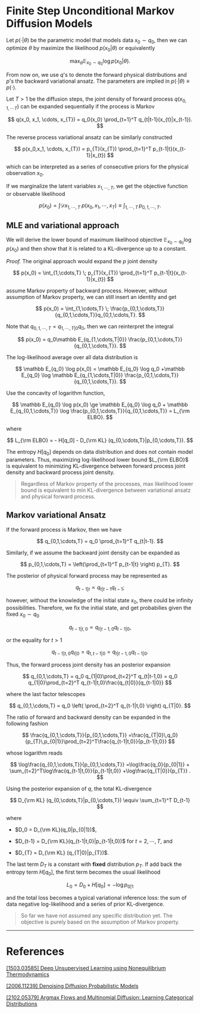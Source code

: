 ﻿# Finite Step Unconditional Markov Diffusion Models

Let $p( \cdot | \theta )$ be the parametric model that models data $x_0 \sim q_0$, then we can optimize $\theta$ by maximize the likelihood $p(x_0 | \theta)$ or equivalently

$$
\max_\theta \mathbb E_{x_0 \sim q_0} \log p(x_0|\theta).
$$

From now on, we use $q$'s to denote the forward physical distributions and $p$'s the backward variational ansatz. The parameters are implied in $p(\cdot|\theta) \equiv p(\cdot)$.

Let $T > 1$ be the diffusion steps, the joint density of forward process $q(x_{0, 1, \cdots T})$ can be expanded sequentially if the process is Markov

$$
q(x_0, x_1, \cdots, x_{T}) = q_0(x_0) \prod_{t=1}^T q_{t|t-1}(x_{t}|x_{t-1}).
$$

The reverse process variational ansatz can be similarly constructed

$$
p(x_0,x_1, \cdots, x_{T}) = p_{T}(x_{T}) \prod_{t=1}^T p_{t-1|t}(x_{t-1}|x_{t})
$$

which can be interpreted as a series of consecutive priors for the physical observation $x_0$.

If we marginalize the latent variables $x_{1,\cdots,T}$, we get the objective function or observable likelihood

$$
p(x_0) = \int \mathcal D x_{1,\cdots,T} \; p(x_0,x_1, \cdots, x_{T})\equiv\int_{1,\cdots,T} \, p_{0,1,\cdots,T}.
$$

## MLE and variational approach

We will derive the lower bound of maximum likelihood objective $\mathbb E_{x_0 \sim q_0} \log p(x_0)$ and then show that it is related to a KL-divergence up to a constant.

_Proof._
The original approach would expand the $p$ joint density

$$
p(x_0) = \int_{1,\cdots,T} \; p_{T}(x_{T}) \prod_{t=1}^T p_{t-1|t}(x_{t-1}|x_{t})
$$

assume Markov property of backward process. However, without assumption of Markov property, we can still insert an identity and get

$$
p(x_0) = \int_{1,\cdots,T} \; \frac{p_{0,1,\cdots,T}}{q_{0,1,\cdots,T}}q_{0,1,\cdots,T}.
$$

Note that $q_{0,1,\cdots,T} = q_{1,\cdots,T | 0} q_0$, then we can reinterpret the integral

$$
p(x_0) = q_0\mathbb E_{q_{1,\cdots,T|0}} \frac{p_{0,1,\cdots,T}}{q_{0,1,\cdots,T}}.
$$

The log-likelihood average over all data distribution is

$$
\mathbb E_{q_0} \log p(x_0) = \mathbb E_{q_0} \log q_0 +\mathbb E_{q_0}  \log  \mathbb E_{q_{1,\cdots,T|0}} \frac{p_{0,1,\cdots,T}}{q_{0,1,\cdots,T}}.
$$

Use the concavity of logarithm function,

$$
\mathbb E_{q_0} \log p(x_0) \ge \mathbb E_{q_0} \log q_0 + \mathbb E_{q_{0,1,\cdots,T}} \log    \frac{p_{0,1,\cdots,T}}{q_{0,1,\cdots,T}} = L_{\rm ELBO}.
$$

where

$$
L_{\rm ELBO} = - H[q_0] - D_{\rm KL} (q_{0,\cdots,T}|p_{0,\cdots,T}).
$$

The entropy $H[q_0]$ depends on data distribution and does not contain model parameters. Thus, maximizing log-likelihood lower bound $L_{\rm ELBO}$ is equivalent to minimizing KL-divergence between forward process joint density and backward process joint density.

> Regardless of Markov property of the processes, max likelihood lower bound is equivalent to min KL-divergence between variational ansatz and physical forward process.

## Markov variational Ansatz

If the forward process is Markov, then we have

$$
q_{0,1,\cdots,T} = q_0 \prod_{t=1}^T q_{t|t-1}.
$$

Similarly, if we assume the backward joint density can be expanded as

$$
p_{0,1,\cdots,T} =  \left(\prod_{t=1}^T p_{t-1|t} \right)  p_{T}.
$$

The posterior of physical forward process may be represented as

$$
q_{t-1|t} \propto q_{t|t-1} q_{t-1};
$$

however, without the knowledge of the initial state $x_0$, there could be infinity possibilities. Therefore, we fix the initial state, and get probabilies given the fixed $x_0 \sim q_0$

$$
q_{t-1|t, 0} \propto q_{t|t-1, 0} q_{t-1 | 0},
$$

or the equality for $t>1$

$$
q_{t-1|t, 0} q_{t|0} = q_{t, t-1|0} = q_{t|t-1, 0} q_{t-1 | 0}.
$$

Thus, the forward process joint density has an posterior expansion

$$
q_{0,1,\cdots,T} = q_0 q_{1|0}\prod_{t=2}^T q_{t|t-1,0} =
q_0 q_{1|0}\prod_{t=2}^T q_{t-1|t,0}\frac{q_{t|0}}{q_{t-1|0}}
$$

where the last factor telescopes

$$
q_{0,1,\cdots,T} = q_0 \left( \prod_{t=2}^T q_{t-1|t,0} \right) q_{T|0}.
$$

The ratio of forward and backward density can be expanded in the following fashion

$$
\frac{q_{0,1,\cdots,T}}{p_{0,1,\cdots,T}} =\frac{q_{T|0}\,q_0}{p_{T}\,p_{0|1}}\prod_{t=2}^T\frac{q_{t-1|t,0}}{p_{t-1|t,0}}
$$

whose logarithm reads

$$
\log\frac{q_{0,1,\cdots,T}}{p_{0,1,\cdots,T}} =\log\frac{q_0}{p_{0|1}}  + \sum_{t=2}^T\log\frac{q_{t-1|t,0}}{p_{t-1|t,0}} +\log\frac{q_{T|0}}{p_{T}} .
$$

Using the posterior expansion of $q$, the total KL-divergence

$$
D_{\rm KL} (q_{0,\cdots,T}|p_{0,\cdots,T}) \equiv  \sum_{t=1}^T D_{t-1}
$$

where

* $D_0 = D_{\rm KL}(q_0|p_{0|1})$,  

* $D_{t-1} = D_{\rm KL}(q_{t-1|t,0}|p_{t-1|t,0})$ for $t=2,\cdots,T$, and

* $D_{T} = D_{\rm KL} (q_{T|0}|p_{T})$.

The last term $D_{T}$ is a constant with **fixed** distribution $p_{T}$. If add back the entropy term $H[q_0]$, the first term becomes the usual likelihood

$$
L_0 = D_0 + H[q_0] = -\log p_{0|1}
$$

and the total loss becomes a typical variational inference loss: the sum of data negative log-likelihood and a series of prior KL-divergence.

> So far we have not assumed any specific distribution yet. The objective is purely based on the assumption of Markov property.

---

# References

[[1503.03585] Deep Unsupervised Learning using Nonequilibrium Thermodynamics](https://arxiv.org/abs/1503.03585)

[[2006.11239] Denoising Diffusion Probabilistic Models](https://arxiv.org/abs/2006.11239)

[[2102.05379] Argmax Flows and Multinomial Diffusion: Learning Categorical Distributions](https://arxiv.org/abs/2102.05379)
